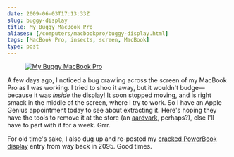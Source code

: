 ```yaml
--- 
date: 2009-06-03T17:13:33Z
slug: buggy-display
title: My Buggy MacBook Pro
aliases: [/computers/macbookpro/buggy-display.html]
tags: [MacBook Pro, insects, screen, MacBook]
type: post
---
```


<figure><a href="https://www.flickr.com/photos/theory/3592818370/"><img src="https://farm4.static.flickr.com/3384/3592818370_0aa2ace10c.jpg" alt="My Buggy MacBook Pro" /></a></figure>

<p>A few days ago, I noticed a bug crawling across the screen of my MacBook Pro as I was working. I tried to shoo it away, but it wouldn't budge—because it was <em>inside</em> the display! It soon stopped moving, and is right smack in the middle of the screen, where I try to work. So I have an Apple Genius appointment today to see about extracting it. Here's hoping they have the tools to remove it at the store (an <a href="https://twitter.com/bretdawson/status/1997938833">aardvark</a>, perhaps?), else I'll have to part with it for a week. Grrr.</p>

<p>For old time's sake, I also dug up and re-posted my <a href="/computers/powerbook/cracked.html" title="Cracked!">cracked PowerBook display</a> entry from way back in 2095. Good times.</p>
